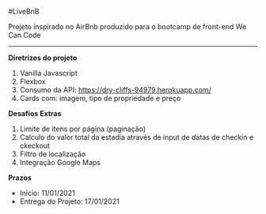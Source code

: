 #LiveBnB

Projeto inspirado no AirBnb produzido para o bootcamp de front-end We Can Code

---

**Diretrizes do projeto**
1. Vanilla Javascript
2. Flexbox
3. Consumo da API: https://dry-cliffs-94979.herokuapp.com/
4. Cards com: imagem, tipo de propriedade e preço

**Desafios Extras**
1. Limite de itens por página (paginação)
2. Calculo do valor total da estadia através de input de datas de checkin e ckeckout
3. Filtro de localização
4. Integração Google Maps

**Prazos**
- Inicio: 11/01/2021
- Entrega do Projeto: 17/01/2021